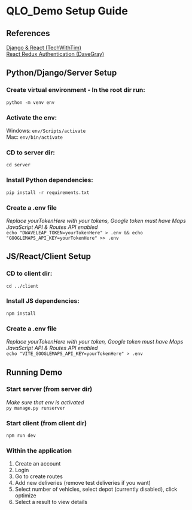 # QLO_Demo Setup Guide

## References

[Django & React (TechWithTim)](https://www.youtube.com/watch?v=c-QsfbznSXI)  
[React Redux Authentication (DaveGray)](https://www.youtube.com/watch?v=-JJFQ9bkUbo)

## Python/Django/Server Setup

### Create virtual environment - In the root dir run:

`python -m venv env`

### Activate the env:

Windows: `env/Scripts/activate`  
Mac: `env/bin/activate`

### CD to server dir:

`cd server`

### Install Python dependencies:

`pip install -r requirements.txt`

### Create a .env file

_Replace yourTokenHere with your tokens, Google token must have Maps JavaScript API & Routes API enabled_  
`echo "DWAVELEAP_TOKEN=yourTokenHere" > .env && echo "GOOGLEMAPS_API_KEY=yourTokenHere" >> .env`

## JS/React/Client Setup

### CD to client dir:

`cd ../client`

### Install JS dependencies:

`npm install`

### Create a .env file

_Replace yourTokenHere with your token, Google token must have Maps JavaScript API & Routes API enabled_  
`echo "VITE_GOOGLEMAPS_API_KEY=yourTokenHere" > .env`

## Running Demo

### Start server (from server dir)

_Make sure that env is activated_  
`py manage.py runserver`

### Start client (from client dir)

`npm run dev`

### Within the application

1. Create an account
2. Login
3. Go to create routes
4. Add new deliveries (remove test deliveries if you want)
5. Select number of vehicles, select depot (currently disabled), click optimize
6. Select a result to view details
